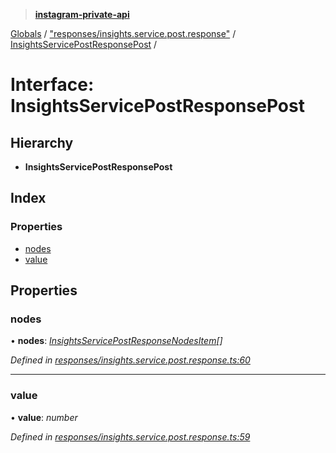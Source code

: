> **[instagram-private-api](../README.md)**

[Globals](../README.md) / ["responses/insights.service.post.response"](../modules/_responses_insights_service_post_response_.md) / [InsightsServicePostResponsePost](_responses_insights_service_post_response_.insightsservicepostresponsepost.md) /

# Interface: InsightsServicePostResponsePost

## Hierarchy

* **InsightsServicePostResponsePost**

## Index

### Properties

* [nodes](_responses_insights_service_post_response_.insightsservicepostresponsepost.md#nodes)
* [value](_responses_insights_service_post_response_.insightsservicepostresponsepost.md#value)

## Properties

###  nodes

• **nodes**: *[InsightsServicePostResponseNodesItem](_responses_insights_service_post_response_.insightsservicepostresponsenodesitem.md)[]*

*Defined in [responses/insights.service.post.response.ts:60](https://github.com/dilame/instagram-private-api/blob/173bc62/src/responses/insights.service.post.response.ts#L60)*

___

###  value

• **value**: *number*

*Defined in [responses/insights.service.post.response.ts:59](https://github.com/dilame/instagram-private-api/blob/173bc62/src/responses/insights.service.post.response.ts#L59)*
